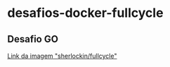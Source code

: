 # desafios-docker-fullcycle




## Desafio GO

[Link da imagem "sherlockin/fullcycle"](https://hub.docker.com/repository/docker/sherlockin/fullcycle/general)